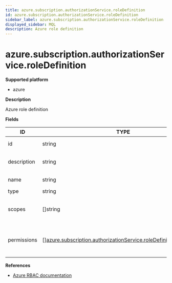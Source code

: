 ```yaml
---
title: azure.subscription.authorizationService.roleDefinition
id: azure.subscription.authorizationService.roleDefinition
sidebar_label: azure.subscription.authorizationService.roleDefinition
displayed_sidebar: MQL
description: Azure role definition
---
```


# azure.subscription.authorizationService.roleDefinition

**Supported platform**

- azure

**Description**

Azure role definition

**Fields**

| ID          | TYPE                                                                                                                                                | DESCRIPTION                                          |
| ----------- | --------------------------------------------------------------------------------------------------------------------------------------------------- | ---------------------------------------------------- |
| id          | string                                                                                                                                              | ID of the role definition                            |
| description | string                                                                                                                                              | Description of the role definition                   |
| name        | string                                                                                                                                              | Name of the role definition                          |
| type        | string                                                                                                                                              | Role type                                            |
| scopes      | &#91;&#93;string                                                                                                                                    | Scopes for which the role definition applies         |
| permissions | &#91;&#93;[azure.subscription.authorizationService.roleDefinition.permission](azure.subscription.authorizationservice.roledefinition.permission.md) | Permissions that are attached to the role definition |

**References**

- [Azure RBAC documentation](https://learn.microsoft.com/en-us/azure/role-based-access-control/)

